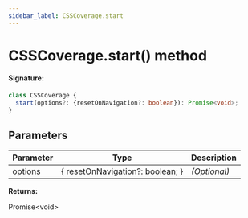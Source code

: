 ```yaml
---
sidebar_label: CSSCoverage.start
---
```


# CSSCoverage.start() method

#### Signature:

```typescript
class CSSCoverage {
  start(options?: {resetOnNavigation?: boolean}): Promise<void>;
}
```

## Parameters

| Parameter | Type                             | Description       |
| --------- | -------------------------------- | ----------------- |
| options   | { resetOnNavigation?: boolean; } | <i>(Optional)</i> |

**Returns:**

Promise&lt;void&gt;
